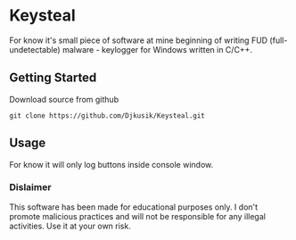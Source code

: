 # Keysteal

For know it's small piece of software at mine beginning of writing FUD (full-undetectable) malware - keylogger for Windows written in C/C++.

## Getting Started

Download source from github

```
git clone https://github.com/Djkusik/Keysteal.git
```

## Usage

For know it will only log buttons inside console window.

### Dislaimer

This software has been made for educational purposes only. I don't promote malicious practices and will not be responsible for any illegal activities. Use it at your own risk.